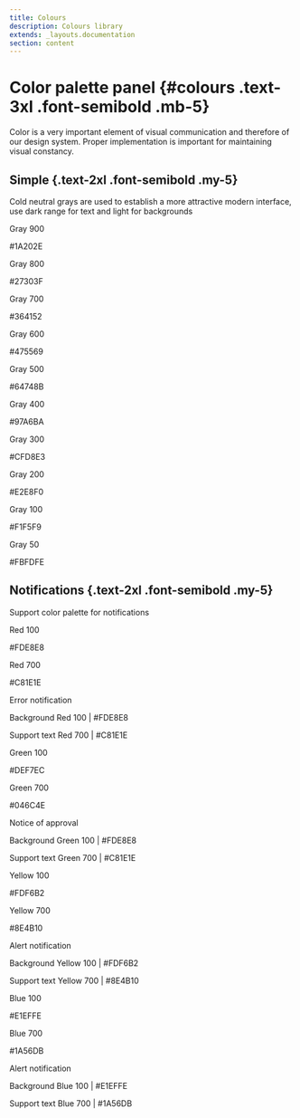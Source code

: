 ```yaml
---
title: Colours
description: Colours library
extends: _layouts.documentation
section: content
---
```


# Color palette panel {#colours .text-3xl .font-semibold .mb-5}

Color is a very important element of visual communication and therefore of our design system. Proper implementation is important for maintaining visual constancy.

## Simple {.text-2xl .font-semibold .my-5}

Cold neutral grays are used to establish a more attractive modern interface, use dark range for text and light for backgrounds

<div class="flex flex-wrap -mx-3 overflow-hidden">
<div class="my-3 px-3 w-1/5 overflow-hidden sm:w-1/2 md:w-1/3 lg:w-1/5">
<div class="color-box bg-gray-900"></div>
<p class="font-semibold text-lg">Gray 900</p>
<p>#1A202E</p>
</div>

<div class="my-3 px-3 w-1/5 overflow-hidden sm:w-1/2 md:w-1/3 lg:w-1/5">
<div class="color-box bg-gray-800"></div>
<p class="font-semibold text-lg">Gray 800</p>
<p>#27303F</p>
</div>

<div class="my-3 px-3 w-1/5 overflow-hidden sm:w-1/2 md:w-1/3 lg:w-1/5">
<div class="color-box bg-gray-700"></div>
<p class="font-semibold text-lg">Gray 700</p>
<p>#364152</p>
</div>

<div class="my-3 px-3 w-1/5 overflow-hidden sm:w-1/2 md:w-1/3 lg:w-1/5">
<div class="color-box bg-gray-600"></div>
<p class="font-semibold text-lg">Gray 600</p>
<p>#475569</p>
</div>

<div class="my-3 px-3 w-1/5 overflow-hidden sm:w-1/2 md:w-1/3 lg:w-1/5">
<div class="color-box bg-gray-500"></div>
<p class="font-semibold text-lg">Gray 500</p>
<p>#64748B</p>
</div>

<div class="my-3 px-3 w-1/5 overflow-hidden sm:w-1/2 md:w-1/3 lg:w-1/5">
<div class="color-box bg-gray-400"></div>
<p class="font-semibold text-lg">Gray 400</p>
<p>#97A6BA</p>
</div>

<div class="my-3 px-3 w-1/5 overflow-hidden sm:w-1/2 md:w-1/3 lg:w-1/5">
<div class="color-box bg-gray-300"></div>
<p class="font-semibold text-lg">Gray 300</p>
<p>#CFD8E3</p>
</div>

<div class="my-3 px-3 w-1/5 overflow-hidden sm:w-1/2 md:w-1/3 lg:w-1/5">
<div class="color-box bg-gray-200"></div>
<p class="font-semibold text-lg">Gray 200</p>
<p>#E2E8F0</p>
</div>

<div class="my-3 px-3 w-1/5 overflow-hidden sm:w-1/2 md:w-1/3 lg:w-1/5">
<div class="color-box bg-gray-100"></div>
<p class="font-semibold text-lg">Gray 100</p>
<p>#F1F5F9</p>
</div>

<div class="my-3 px-3 w-1/5 overflow-hidden sm:w-1/2 md:w-1/3 lg:w-1/5">
<div class="color-box bg-gray-50"></div>
<p class="font-semibold text-lg">Gray 50</p>
<p>#FBFDFE</p>
</div>
</div>

## Notifications {.text-2xl .font-semibold .my-5}

Support color palette for notifications

<div class="flex flex-wrap -mx-2 overflow-hidden">

  <div class="my-2 px-2 w-1/3 overflow-hidden">
    <div class="color-box bg-red-100"></div>
    <p class="font-semibold text-lg">Red 100</p>
    <p>#FDE8E8</p>
  </div>

  <div class="my-2 px-2 w-1/3 overflow-hidden">
    <div class="color-box bg-red-700"></div>
    <p class="font-semibold text-lg">Red 700</p>
    <p>#C81E1E</p>
  </div>

  <div class="my-2 px-2 w-1/3 overflow-hidden">
    <p class="font-bold">Error notification</p>
    <p class="font-medium">Background <span class="font-normal">Red 100 | #FDE8E8 </span></p>
    <p class="font-medium">Support text <span class="font-normal">Red 700 | #C81E1E </span></p>
  </div>

</div>

<div class="flex flex-wrap -mx-4 overflow-hidden">

  <div class="my-2 px-2 w-1/3 overflow-hidden">
    <div class="color-box bg-green-100"></div>
    <p class="font-semibold text-lg">Green 100</p>
    <p>#DEF7EC</p>
  </div>

  <div class="my-2 px-2 w-1/3 overflow-hidden">
    <div class="color-box bg-green-700"></div>
    <p class="font-semibold text-lg">Green 700</p>
    <p>#046C4E</p>
  </div>

  <div class="my-2 px-2 w-1/3 overflow-hidden">
    <p class="font-bold">Notice of approval</p>
    <p class="font-medium">Background <span class="font-normal">Green 100 | #FDE8E8 </span></p>
    <p class="font-medium">Support text <span class="font-normal">Green 700 | #C81E1E </span></p>
  </div>

</div>

<div class="flex flex-wrap -mx-4 overflow-hidden">

  <div class="my-2 px-2 w-1/3 overflow-hidden">
    <div class="color-box bg-yellow-100"></div>
    <p class="font-semibold text-lg">Yellow 100</p>
    <p>#FDF6B2</p>
  </div>

  <div class="my-2 px-2 w-1/3 overflow-hidden">
    <div class="color-box bg-yellow-700"></div>
    <p class="font-semibold text-lg">Yellow 700</p>
    <p>#8E4B10</p>
  </div>

  <div class="my-2 px-2 w-1/3 overflow-hidden">
    <p class="font-bold">Alert notification</p>
    <p class="font-medium">Background <span class="font-normal">Yellow 100 | #FDF6B2 </span></p>
    <p class="font-medium">Support text <span class="font-normal">Yellow 700 | #8E4B10 </span></p>
  </div>

</div>

<div class="flex flex-wrap -mx-4 overflow-hidden">

  <div class="my-2 px-2 w-1/3 overflow-hidden">
    <div class="color-box bg-blue-100"></div>
    <p class="font-semibold text-lg">Blue 100</p>
    <p>#E1EFFE</p>
  </div>

  <div class="my-2 px-2 w-1/3 overflow-hidden">
    <div class="color-box bg-blue-700"></div>
    <p class="font-semibold text-lg">Blue 700</p>
    <p>#1A56DB</p>
  </div>

  <div class="my-2 px-2 w-1/3 overflow-hidden">
    <p class="font-bold">Alert notification</p>
    <p class="font-medium">Background <span class="font-normal">Blue 100 | #E1EFFE </span></p>
    <p class="font-medium">Support text <span class="font-normal">Blue 700 | #1A56DB </span></p>
  </div>

</div>